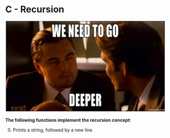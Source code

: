 # C - Recursion
![snapshot](Snapshot.PNG)  

**The following functions implement the recursion concept:**

0. Priints a string, followed by a new line.
